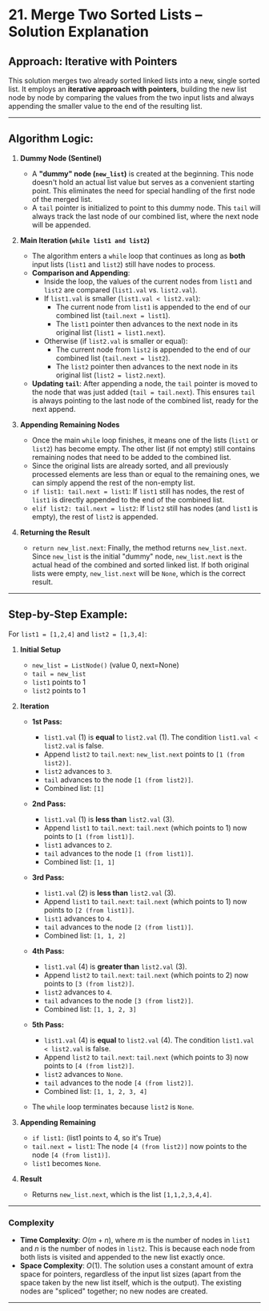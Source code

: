 # 21. Merge Two Sorted Lists – Solution Explanation

## Approach: Iterative with Pointers

This solution merges two already sorted linked lists into a new, single sorted list. It employs an **iterative approach with pointers**, building the new list node by node by comparing the values from the two input lists and always appending the smaller value to the end of the resulting list.

---

## Algorithm Logic:

1.  **Dummy Node (Sentinel)**
    * A **"dummy" node (`new_list`)** is created at the beginning. This node doesn't hold an actual list value but serves as a convenient starting point. This eliminates the need for special handling of the first node of the merged list.
    * A `tail` pointer is initialized to point to this dummy node. This `tail` will always track the last node of our combined list, where the next node will be appended.

2.  **Main Iteration (`while list1 and list2`)**
    * The algorithm enters a `while` loop that continues as long as **both** input lists (`list1` and `list2`) still have nodes to process.
    * **Comparison and Appending**:
        * Inside the loop, the values of the current nodes from `list1` and `list2` are compared (`list1.val` vs. `list2.val`).
        * If `list1.val` is smaller (`list1.val < list2.val`):
            * The current node from `list1` is appended to the end of our combined list (`tail.next = list1`).
            * The `list1` pointer then advances to the next node in its original list (`list1 = list1.next`).
        * Otherwise (if `list2.val` is smaller or equal):
            * The current node from `list2` is appended to the end of our combined list (`tail.next = list2`).
            * The `list2` pointer then advances to the next node in its original list (`list2 = list2.next`).
    * **Updating `tail`**: After appending a node, the `tail` pointer is moved to the node that was just added (`tail = tail.next`). This ensures `tail` is always pointing to the last node of the combined list, ready for the next append.

3.  **Appending Remaining Nodes**
    * Once the main `while` loop finishes, it means one of the lists (`list1` or `list2`) has become empty. The other list (if not empty) still contains remaining nodes that need to be added to the combined list.
    * Since the original lists are already sorted, and all previously processed elements are less than or equal to the remaining ones, we can simply append the rest of the non-empty list.
    * `if list1: tail.next = list1`: If `list1` still has nodes, the rest of `list1` is directly appended to the end of the combined list.
    * `elif list2: tail.next = list2`: If `list2` still has nodes (and `list1` is empty), the rest of `list2` is appended.

4.  **Returning the Result**
    * `return new_list.next`: Finally, the method returns `new_list.next`. Since `new_list` is the initial "dummy" node, `new_list.next` is the actual head of the combined and sorted linked list. If both original lists were empty, `new_list.next` will be `None`, which is the correct result.

---

## Step-by-Step Example:

For `list1 = [1,2,4]` and `list2 = [1,3,4]`:

1.  **Initial Setup**
    * `new_list = ListNode()` (value 0, next=None)
    * `tail = new_list`
    * `list1` points to 1
    * `list2` points to 1

2.  **Iteration**

    * **1st Pass:**
        * `list1.val` (1) is **equal** to `list2.val` (1). The condition `list1.val < list2.val` is false.
        * Append `list2` to `tail.next`: `new_list.next` points to `[1 (from list2)]`.
        * `list2` advances to `3`.
        * `tail` advances to the node `[1 (from list2)]`.
        * Combined list: `[1]`

    * **2nd Pass:**
        * `list1.val` (1) is **less than** `list2.val` (3).
        * Append `list1` to `tail.next`: `tail.next` (which points to 1) now points to `[1 (from list1)]`.
        * `list1` advances to `2`.
        * `tail` advances to the node `[1 (from list1)]`.
        * Combined list: `[1, 1]`

    * **3rd Pass:**
        * `list1.val` (2) is **less than** `list2.val` (3).
        * Append `list1` to `tail.next`: `tail.next` (which points to 1) now points to `[2 (from list1)]`.
        * `list1` advances to `4`.
        * `tail` advances to the node `[2 (from list1)]`.
        * Combined list: `[1, 1, 2]`

    * **4th Pass:**
        * `list1.val` (4) is **greater than** `list2.val` (3).
        * Append `list2` to `tail.next`: `tail.next` (which points to 2) now points to `[3 (from list2)]`.
        * `list2` advances to `4`.
        * `tail` advances to the node `[3 (from list2)]`.
        * Combined list: `[1, 1, 2, 3]`

    * **5th Pass:**
        * `list1.val` (4) is **equal** to `list2.val` (4). The condition `list1.val < list2.val` is false.
        * Append `list2` to `tail.next`: `tail.next` (which points to 3) now points to `[4 (from list2)]`.
        * `list2` advances to `None`.
        * `tail` advances to the node `[4 (from list2)]`.
        * Combined list: `[1, 1, 2, 3, 4]`

    * The `while` loop terminates because `list2` is `None`.

3.  **Appending Remaining**
    * `if list1:` (list1 points to 4, so it's True)
    * `tail.next = list1`: The node `[4 (from list2)]` now points to the node `[4 (from list1)]`.
    * `list1` becomes `None`.

4.  **Result**
    * Returns `new_list.next`, which is the list `[1,1,2,3,4,4]`.

---

### Complexity

* **Time Complexity**: $O(m + n)$, where $m$ is the number of nodes in `list1` and $n$ is the number of nodes in `list2`. This is because each node from both lists is visited and appended to the new list exactly once.
* **Space Complexity**: $O(1)$. The solution uses a constant amount of extra space for pointers, regardless of the input list sizes (apart from the space taken by the new list itself, which is the output). The existing nodes are "spliced" together; no new nodes are created.

---